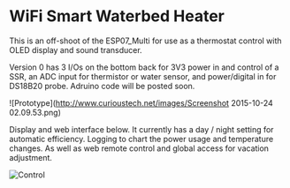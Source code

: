 # WiFi Smart Waterbed Heater
This is an off-shoot of the ESP07_Multi for use as a thermostat control with OLED display and sound transducer.

Version 0 has 3 I/Os on the bottom back for 3V3 power in and control of a SSR, an ADC input for thermistor or water sensor, and power/digital in for DS18B20 probe.  Adruino code will be posted soon.

![Prototype](http://www.curioustech.net/images/Screenshot 2015-10-24 02.09.53.png)

Display and web interface below.  It currently has a day / night setting for automatic efficiency.  Logging to chart the power usage and temperature changes.  As well as web remote control and global access for vacation adjustment.

![Control](http://curioustech.net/images/waterbed.png)
